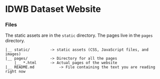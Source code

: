 # IDWB Dataset Website

### Files

The static assets are in the `static` directory. The pages live in the `pages` directory.

    |__ static/         -> static assets (CSS, JavaScript files, and images)
    |__ pages/          -> Directory for all the pages
        |__ *.html      -> Actual pages of the website
    |__ README.md           -> File containing the text you are reading right now
